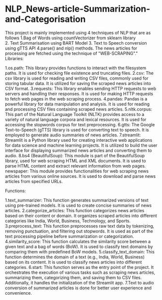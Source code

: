 # NLP_News-article-Summarization-and-Categorisation
 This project is mainly implemented using 4 techniques of NLP that are as follows 
 1.Bag of Words using countVectorizer from sklearn library  
 2. Text Summarisation using BART Model 
 3. Text to Speech conversion using gTTS API 
 4.parse() and nlp() methods. 
 The news articles for processing are fetched using the technique of "WEB-SCRAPING"." 
 Libraries:

1.os.path: This library provides functions to interact with the filesystem paths. It is used for checking file existence and truncating files.
2.csv: The csv library is used for reading and writing CSV files, commonly used for storing tabular data. It is utilized for saving the scraped news articles into CSV format.
3.requests: This library enables sending HTTP requests to web servers and handling their responses. It is used for making HTTP requests to fetch web pages in the web scraping process.
4.pandas: Pandas is a powerful library for data manipulation and analysis. It is used for reading and processing CSV files containing scraped news articles.
5.nltk.corpus: This part of the Natural Language Toolkit (NLTK) provides access to a variety of natural language corpora and lexical resources. It is used for accessing the stopwords corpus for text preprocessing.
6.gtts: The Google Text-to-Speech (gTTS) library is used for converting text to speech. It is employed to generate audio summaries of news articles.
7.streamlit: Streamlit is a Python library used for creating interactive web applications for data science and machine learning projects. It is utilized to build the user interface for displaying summarized news articles and converting them to audio.
8.bs4 (BeautifulSoup): This module is part of the BeautifulSoup library, used for web scraping HTML and XML documents. It is used to parse HTML content and extract relevant information from web pages.
newspaper: This module provides functionalities for web scraping news articles from various online sources. It is used to download and parse news articles from specified URLs.

Functions:

1.text_summarizer: This function generates summarized versions of text using pre-trained models. It is used to create concise summaries of news articles.
2.categorize_articles: This function categorizes news articles based on their content or domain. It organizes scraped articles into different categories like India, World, Business, Technology, and Sports.
3.preprocess_text: This function preprocesses raw text data by tokenizing, removing punctuation, and filtering out stopwords. It is used as part of the text processing pipeline before summarization or categorization.
4.similarity_score: This function calculates the similarity score between a given text and a bag of words (BoW). It is used to classify text domains by comparing them with predefined BoW models.
5.classify_text_domain: This function determines the domain of a text (e.g., India, World, Business) based on its content. It is used to classify news articles into different categories.
6.start: This function serves as the entry point of the project. It orchestrates the execution of various tasks such as scraping news articles, summarizing them, categorizing them, and saving them to CSV files. Additionally, it handles the initialization of the Streamlit app.
7.Text to audio conversion of summarized articles is done for better user experience and convenience.



